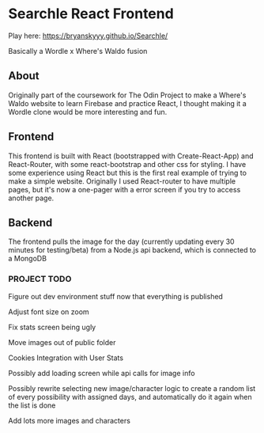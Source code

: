 # Searchle React Frontend

Play here: https://bryanskyyy.github.io/Searchle/

Basically a Wordle x Where's Waldo fusion

## About

Originally part of the coursework for The Odin Project to make a Where's Waldo website to learn Firebase and practice React, I thought making it a Wordle clone would be more interesting and fun.

## Frontend

This frontend is built with React (bootstrapped with Create-React-App) and React-Router, with some react-bootstrap and other css for styling. I have some experience using React but this is the first real example of trying to make a simple website. Originally I used React-router to have multiple pages, but it's now a one-pager with a error screen if you try to access another page.

## Backend

The frontend pulls the image for the day (currently updating every 30 minutes for testing/beta) from a Node.js api backend, which is connected to a MongoDB

### PROJECT TODO

Figure out dev environment stuff now that everything is published

Adjust font size on zoom

Fix stats screen being ugly

Move images out of public folder

Cookies Integration with User Stats

Possibly add loading screen while api calls for image info

Possibly rewrite selecting new image/character logic to create a random list of every possibility with assigned days, and automatically do it again when the list is done

Add lots more images and characters

